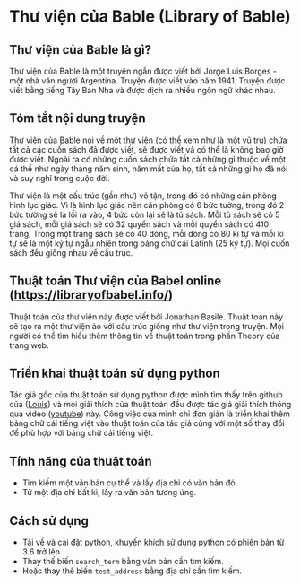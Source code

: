 # Thư viện của Bable (Library of Bable)
## Thư viện của Bable là gì?
Thư viện của Bable là một truyện ngắn được viết bởi Jorge Luis Borges - một nhà văn người Argentina. Truyện được viết vào năm 1941. Truyện được viết bằng tiếng Tây Ban Nha và được dịch ra nhiều ngôn ngữ khác nhau.
## Tóm tắt nội dung truyện
Thư viện của Bable nói về một thư viện (có thể xem như là một vũ trụ) chứa tất cả các cuốn sách đã được viết, sẽ được viết và có thể là không bao giờ được viết. Ngoài ra có những cuốn sách chứa tất cả những gì thuộc về một cá thể như ngày tháng năm sinh, năm mất của họ, tất cả những gì họ đã nói và suy nghĩ trong cuộc đời.

Thư viện là một cấu trúc (gần như) vô tận, trong đó có những căn phòng hình lục giác. Vì là hình lục giác nên căn phòng có 6 bức tường, trong đó 2 bức tường sẽ là lối ra vào, 4 bức còn lại sẽ là tủ sách. Mỗi tủ sách sẽ có 5 giá sách, mỗi giá sách sẽ có 32 quyển sách và mỗi quyển sách có 410 trang. Trong một trang sách sẽ có 40 dòng, mỗi dòng có 80 kí tự và mỗi kí tự sẽ là một ký tự ngẫu nhiên trong bảng chữ cái Latinh (25 ký tự). Mọi cuốn sách đều giống nhau về cấu trúc.
## Thuật toán Thư viện của Babel online (https://libraryofbabel.info/)
Thuật toán của thư viện này được viết bởi Jonathan Basile. Thuật toán này sẽ tạo ra một thư viện ảo với cấu trúc giống như thư viện trong truyện. Mọi người có thể tìm hiểu thêm thông tin về thuật toán trong phần Theory của trang web.
## Triển khai thuật toán sử dụng python
Tác giả gốc của thuật toán sử dụng python được mình tìm thấy trên github của ([Louis](https://github.com/louis-e/LibraryOfBabel-Python)) và mọi giải thích của thuật toán đều được tác giả giải thích thông qua video ([youtube](https://youtu.be/I54-5E0r1f0)) này. Công việc của mình chỉ đơn giản là triển khai thêm bảng chữ cái tiếng việt vào thuật toán của tác giả cùng với một số thay đổi để phù hợp với bảng chữ cái tiếng việt.
## Tính năng của thuật toán
- Tìm kiếm một văn bản cụ thể và lấy địa chỉ có văn bản đó.
- Từ một địa chỉ bất kì, lấy ra văn bản tương ứng.
## Cách sử dụng
- Tải về và cài đặt python, khuyến khích sử dụng python có phiên bản từ 3.6 trở lên.
- Thay thế biến `search_term` bằng văn bản cần tìm kiếm.
- Hoặc thay thế biến `test_address` bằng địa chỉ cần tìm kiếm.